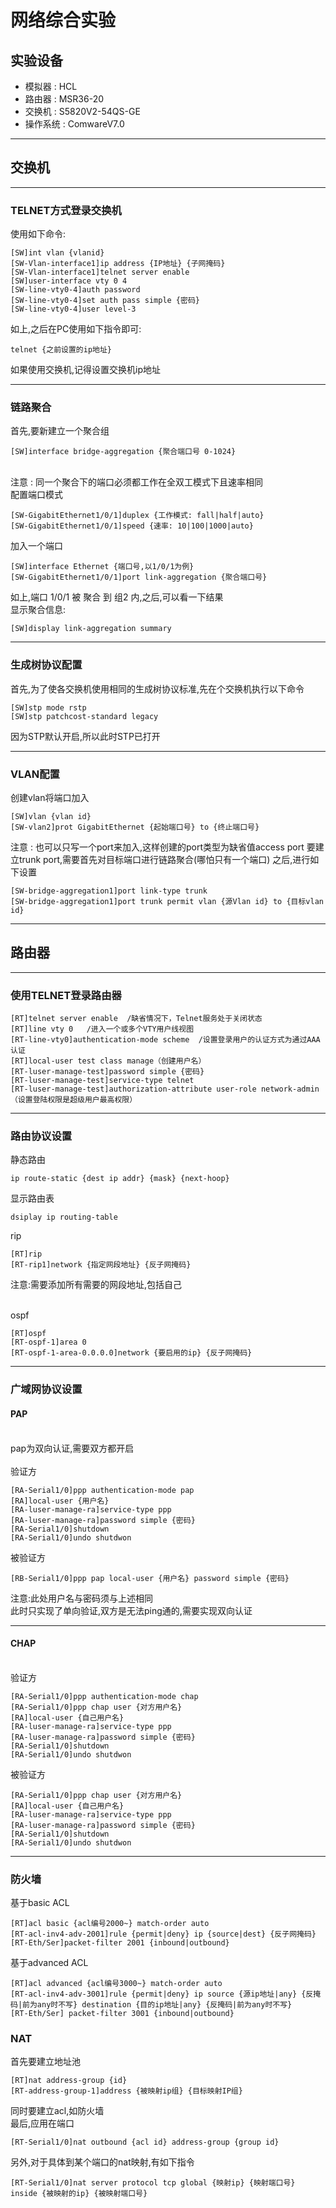  # 网络综合实验
 ## 实验设备
* 模拟器 : HCL
* 路由器 : MSR36-20
* 交换机 : S5820V2-54QS-GE
* 操作系统 : ComwareV7.0
---
## 交换机
---
### TELNET方式登录交换机
使用如下命令:
```
[SW]int vlan {vlanid}
[SW-Vlan-interface1]ip address {IP地址} {子网掩码}
[SW-Vlan-interface1]telnet server enable
[SW]user-interface vty 0 4
[SW-line-vty0-4]auth password
[SW-line-vty0-4]set auth pass simple {密码}
[SW-line-vty0-4]user level-3
```
如上,之后在PC使用如下指令即可:
```
telnet {之前设置的ip地址}
```
如果使用交换机,记得设置交换机ip地址

---
### 链路聚合
首先,要新建立一个聚合组
```
[SW]interface bridge-aggregation {聚合端口号 0-1024}
```
<br>注意 : 同一个聚合下的端口必须都工作在全双工模式下且速率相同
<br>配置端口模式
```
[SW-GigabitEthernet1/0/1]duplex {工作模式: fall|half|auto}
[SW-GigabitEthernet1/0/1]speed {速率: 10|100|1000|auto}
```
加入一个端口
```
[SW]interface Ethernet {端口号,以1/0/1为例}
[SW-GigabitEthernet1/0/1]port link-aggregation {聚合端口号}
```
如上,端口 1/0/1 被 聚合 到 组2 内,之后,可以看一下结果
<br>显示聚合信息:
```
[SW]display link-aggregation summary
```
---

### 生成树协议配置
首先,为了使各交换机使用相同的生成树协议标准,先在个交换机执行以下命令
```
[SW]stp mode rstp
[SW]stp patchcost-standard legacy
```
因为STP默认开启,所以此时STP已打开

---
### VLAN配置
创建vlan将端口加入
```
[SW]vlan {vlan id}
[SW-vlan2]prot GigabitEthernet {起始端口号} to {终止端口号}
```
注意 : 也可以只写一个port来加入,这样创建的port类型为缺省值access port
要建立trunk port,需要首先对目标端口进行链路聚合(哪怕只有一个端口)
之后,进行如下设置
```
[SW-bridge-aggregation1]port link-type trunk
[SW-bridge-aggregation1]port trunk permit vlan {源Vlan id} to {目标vlan id}
```
---
## 路由器
---
### 使用TELNET登录路由器
```
[RT]telnet server enable  /缺省情况下，Telnet服务处于关闭状态
[RT]line vty 0   /进入一个或多个VTY用户线视图
[RT-line-vty0]authentication-mode scheme  /设置登录用户的认证方式为通过AAA认证
[RT]local-user test class manage（创建用户名）
[RT-luser-manage-test]password simple {密码}
[RT-luser-manage-test]service-type telnet
[RT-luser-manage-test]authorization-attribute user-role network-admin（设置登陆权限是超级用户最高权限）
```
---
### 路由协议设置
静态路由
```
ip route-static {dest ip addr} {mask} {next-hoop}
```
显示路由表
```
dsiplay ip routing-table
```
rip
```
[RT]rip
[RT-rip1]network {指定网段地址} {反子网掩码}
```
注意:需要添加所有需要的网段地址,包括自己

<br>
ospf

```
[RT]ospf
[RT-ospf-1]area 0
[RT-ospf-1-area-0.0.0.0]network {要启用的ip} {反子网掩码}
```

---
### 广域网协议设置
#### PAP
<br>pap为双向认证,需要双方都开启
<br>
<br>验证方
```
[RA-Serial1/0]ppp authentication-mode pap
[RA]local-user {用户名}
[RA-luser-manage-ra]service-type ppp
[RA-luser-manage-ra]password simple {密码}
[RA-Serial1/0]shutdown
[RA-Serial1/0]undo shutdwon
```
被验证方
```
[RB-Serial1/0]ppp pap local-user {用户名} password simple {密码} 
```
注意:此处用户名与密码须与上述相同
<br>此时只实现了单向验证,双方是无法ping通的,需要实现双向认证

---
#### CHAP
<br>验证方
```
[RA-Serial1/0]ppp authentication-mode chap
[RA-Serial1/0]ppp chap user {对方用户名}
[RA]local-user {自己用户名}
[RA-luser-manage-ra]service-type ppp
[RA-luser-manage-ra]password simple {密码}
[RA-Serial1/0]shutdown
[RA-Serial1/0]undo shutdwon
```
被验证方
```
[RA-Serial1/0]ppp chap user {对方用户名}
[RA]local-user {自己用户名}
[RA-luser-manage-ra]service-type ppp
[RA-luser-manage-ra]password simple {密码}
[RA-Serial1/0]shutdown
[RA-Serial1/0]undo shutdwon
```
---

### 防火墙
基于basic ACL
```
[RT]acl basic {acl编号2000~} match-order auto
[RT-acl-inv4-adv-2001]rule {permit|deny} ip {source|dest} {反子网掩码}
[RT-Eth/Ser]packet-filter 2001 {inbound|outbound}
```
基于advanced ACL
```
[RT]acl advanced {acl编号3000~} match-order auto
[RT-acl-inv4-adv-3001]rule {permit|deny} ip source {源ip地址|any} {反掩码|前为any时不写} destination {目的ip地址|any} {反掩码|前为any时不写}
[RT-Eth/Ser] packet-filter 3001 {inbound|outbound}
```

### NAT
首先要建立地址池
```
[RT]nat address-group {id} 
[RT-address-group-1]address {被映射ip组} {目标映射IP组}
```
同时要建立acl,如防火墙
<br>最后,应用在端口
```
[RT-Serial1/0]nat outbound {acl id} address-group {group id}
```
另外,对于具体到某个端口的nat映射,有如下指令
```
[RT-Serial1/0]nat server protocol tcp global {映射ip} {映射端口号} inside {被映射的ip} {被映射端口号}
```
